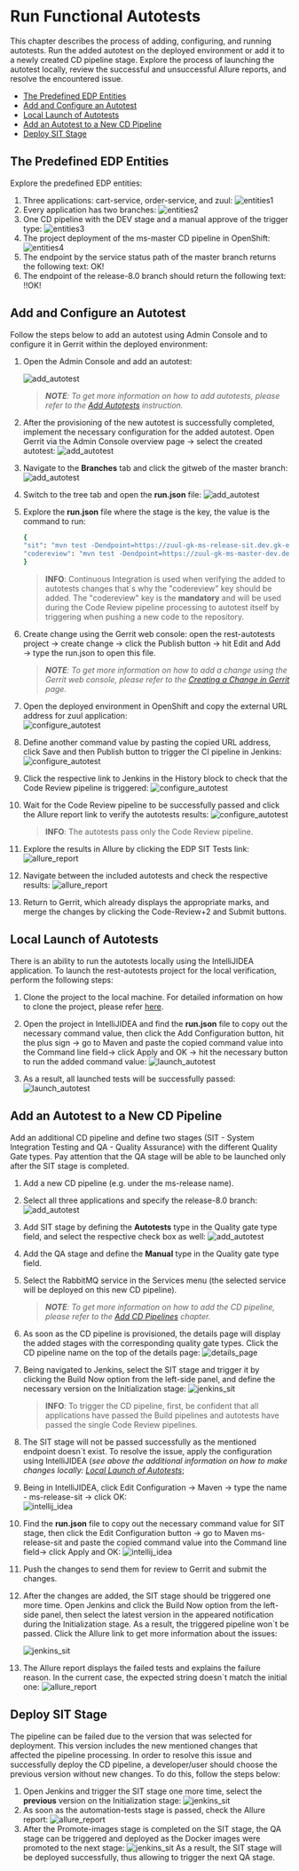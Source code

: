 # Run Functional Autotests 

This chapter describes the process of adding, configuring, and running autotests. Run the added autotest on the deployed 
environment or add it to a newly created CD pipeline stage.
Explore the process of launching the autotest locally, review the successful and unsuccessful Allure reports, and resolve 
the encountered issue. 

* [The Predefined EDP Entities](#the_predefined_edp_entities)
* [Add and Configure an Autotest](#add_configure_autotest)
* [Local Launch of Autotests](#local_launch_autotest)
* [Add an Autotest to a New CD Pipeline](#add_autotest_to_cd_pipe)
* [Deploy SIT Stage](#deploy_sit_stage)

## The Predefined EDP Entities <a name="the_predefined_edp_entities"></a>

Explore the predefined EDP entities:
1.	Three applications: cart-service, order-service, and zuul:
    ![entities1](../customization_resources/entities1.png) 
2. Every application has two branches:
    ![entities2](../customization_resources/entities2.png) 
3. One CD pipeline with the DEV stage and a manual approve of the trigger type:
    ![entities3](../customization_resources/entities3.png) 
4. The project deployment of the ms-master CD pipeline in OpenShift:
    ![entities4](../customization_resources/entities4.png) 
5. The endpoint by the service status path of the master branch returns the following text: OK!
6. The endpoint of the release-8.0 branch should return the following text: !!OK!

## Add and Configure an Autotest <a name="add_configure_autotest"></a>

Follow the steps below to add an autotest using Admin Console and to configure it in Gerrit within the deployed environment:
1. Open the Admin Console and add an autotest:

     ![add_autotest](../customization_resources/add_autotest.png) 
     >_**NOTE**: To get more information on how to add autotests, please refer to the [Add Autotests](https://github.com/epam/edp-admin-console/blob/master/documentation/add_autotests.md#add-autotests) instruction._

2. After the provisioning of the new autotest is successfully completed, implement the necessary configuration 
for the added autotest. Open Gerrit via the Admin Console overview page → select the created autotest:
    ![add_autotest](../customization_resources/add_autotest2.png) 
3. Navigate to the **Branches** tab and click the gitweb of the master branch: 
    ![add_autotest](../customization_resources/add_autotest3.png)  
4. Switch to the tree tab and open the **run.json** file:
    ![add_autotest](../customization_resources/add_autotest4.png)  
5. Explore the **run.json** file where the stage is the key, the value is the command to run:  
    ```bash
   {
    "sit": "mvn test -Dendpoint=https://zuul-gk-ms-release-sit.dev.gk-edp.com -Dsurefire.suiteXmlFiles=testng-smoke-suite.xml",
    "codereview": "mvn test -Dendpoint=https://zuul-gk-ms-master-dev.dev.gk-edp.com -Dsurefire.suiteXmlFiles=testng-smoke-suite.xml"
    }
    ```
    >**INFO**: Continuous Integration is used when verifying the added to autotests changes that`s why the "codereview" key should be added. 
The "codereview" key is the **mandatory** and will be used during the Code Review pipeline processing to autotest itself by triggering 
when pushing a new code to the repository.

6. Create change using the Gerrit web console: open the rest-autotests project → create change → click the Publish button → 
hit Edit and Add → type the run.json to open this file.
    >_**NOTE**: To get more information on how to add a change using the Gerrit web console, please refer to the [Creating a Change in Gerrit](https://charm.cs.illinois.edu/gerrit/Documentation/user-inline-edit.html#create-change) page._ 
7. Open the deployed environment in OpenShift and copy the external URL address for zuul application:  
    ![configure_autotest](../customization_resources/configure_autotest.png)
8. Define another command value by pasting the copied URL address, click Save and then Publish button to trigger the CI pipeline in Jenkins:
    ![configure_autotest](../customization_resources/configure_autotest2.png) 
9. Click the respective link to Jenkins in the History block to check that the Code Review pipeline is triggered:
    ![configure_autotest](../customization_resources/configure_autotest3.png) 
10. Wait for the Code Review pipeline to be successfully passed and click the Allure report link to verify the autotests results: 
    ![configure_autotest](../customization_resources/configure_autotest4.png)  
    >**INFO**: The autotests pass only the Code Review pipeline. 
11. Explore the results in Allure by clicking the EDP SIT Tests link:
    ![allure_report](../customization_resources/allure_report.png)
12. Navigate between the included autotests and check the respective results:
    ![allure_report](../customization_resources/allure_report2.png) 
13. Return to Gerrit, which already displays the appropriate marks, and merge the changes by clicking the Code-Review+2 and Submit buttons. 

## Local Launch of Autotests <a name="local_launch_autotest"></a>

There is an ability to run the autotests locally using the IntelliJIDEA application. To launch the rest-autotests project for the local verification, perform the following steps:

1. Clone the project to the local machine. For detailed information on how to clone the project, please refer [here](../cicd_customization/clone_project_using_gitbash.md).

2. Open the project in IntelliJIDEA and find the **run.json** file to copy out the necessary command value, then click the Add Configuration button, hit the plus sign → go to Maven and paste the copied command value into the Command line field→ click Apply and OK → hit the necessary button to run the added command value:
    ![launch_autotest](../customization_resources/launch_autotest.png) 
3. As a result, all launched tests will be successfully passed:
    ![launch_autotest](../customization_resources/launch_autotest2.png) 
    
## Add an Autotest to a New CD Pipeline <a name="add_autotest_to_cd_pipe"></a>

Add an additional CD pipeline and define two stages (SIT - System Integration Testing and QA - Quality Assurance) with the different Quality Gate types. Pay attention that the QA stage will be able to be launched only after the SIT stage is completed. 

1.	Add a new CD pipeline (e.g. under the ms-release name).
2.	Select all three applications and specify the release-8.0 branch:
    ![add_autotest](../customization_resources/add_autotest5.png)  
3. Add SIT stage by defining the **Autotests** type in the Quality gate type field, and select the respective check box as well:
    ![add_autotest](../customization_resources/add_autotest6.png)
4. Add the QA stage and define the **Manual** type in the Quality gate type field. 
5. Select the RabbitMQ service in the Services menu (the selected service will be deployed on this new CD pipeline).
    >_**NOTE**: To get more information on how to add the CD pipeline, please refer to the [Add CD Pipelines](https://github.com/epam/edp-admin-console/blob/master/documentation/add_CD_pipelines.md#add-cd-pipelines) chapter._ 

6. As soon as the CD pipeline is provisioned, the details page will display the added stages with the corresponding quality gate types. Click the CD pipeline name on the top of the details page:
     ![details_page](../customization_resources/details_page.png)
7. Being navigated to Jenkins, select the SIT stage and trigger it by clicking the Build Now option from the left-side panel, and define the necessary version on the Initialization stage:
     ![jenkins_sit](../customization_resources/jenkins_sit_stage.png)
    >**INFO**: To trigger the CD pipeline, first, be confident that all applications have passed the Build pipelines and autotests have passed the single Code Review pipelines.   
8. The SIT stage will not be passed successfully as the mentioned endpoint doesn`t exist. 
To resolve the issue, apply the configuration using IntelliJIDEA (_see above the additional information on how to make changes locally: [Local Launch of Autotests](#local_launch_autotest)_;
9. Being in IntelliJIDEA, click Edit Configuration → Maven → type the name - ms-release-sit → click OK:  
     ![intellij_idea](../customization_resources/i_idea.png)
10. Find the **run.json** file to copy out the necessary command value for SIT stage, then click the Edit Configuration button → go to Maven ms-release-sit and paste the copied command value into the Command line field→ click Apply and OK:
     ![intellij_idea](../customization_resources/i_idea2.png)
11. Push the changes to send them for review to Gerrit and submit the changes.
12. After the changes are added, the SIT stage should be triggered one more time. Open Jenkins and click the Build Now option from the left-side panel, then select the latest version in the appeared notification during the Initialization stage. 
As a result, the triggered pipeline won`t be passed. Click the Allure link to get more information about the issues:
     
    ![jenkins_sit](../customization_resources/failed_build.png)
13. The Allure report displays the failed tests and explains the failure reason. In the current case, the expected string doesn`t match the initial one: 
    ![allure_report](../customization_resources/allure_report3.png) 

## Deploy SIT Stage <a name="deploy_sit_stage"></a>

The pipeline can be failed due to the version that was selected for deployment. This version includes the new mentioned 
changes that affected the pipeline processing. In order to resolve this issue and successfully deploy the CD pipeline, 
a developer/user should choose the previous version without new changes. To do this, follow the steps below:

1. Open Jenkins and trigger the SIT stage one more time, select the **previous** version on the Initialization stage:
    ![jenkins_sit](../customization_resources/jenkins_sit_stage2.png)
2. As soon as the automation-tests stage is passed, check the Allure report:
    ![allure_report](../customization_resources/allure_report2.png) 
3. After the Promote-images stage is completed on the SIT stage, the QA stage can be triggered and deployed as the Docker images were promoted to the next stage: 
    ![jenkins_sit](../customization_resources/jenkins_sit_stage3.png) 
As a result, the SIT stage will be deployed successfully, thus allowing to trigger the next QA stage.